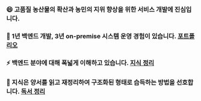 ### 😄  고품질 농산물의 확산과 농민의 지위 향상을 위한 서비스 개발에 진심입니다.
### 👯  1년 백엔드 개발, 3년 on-premise 시스템 운영 경험이 있습니다. [포트폴리오](https://gentlyportfolio.netlify.app/)
### ⚡  백엔드 분야에 대해 폭넓게 이해하고 있습니다. [지식 정리](https://studynote.oopy.io/)
### 🌱  지식은 양서를 읽고 재정리하여 구조화된 형태로 습득하는 방법을 선호합니다. [독서 정리](https://studynote.oopy.io/books/)
